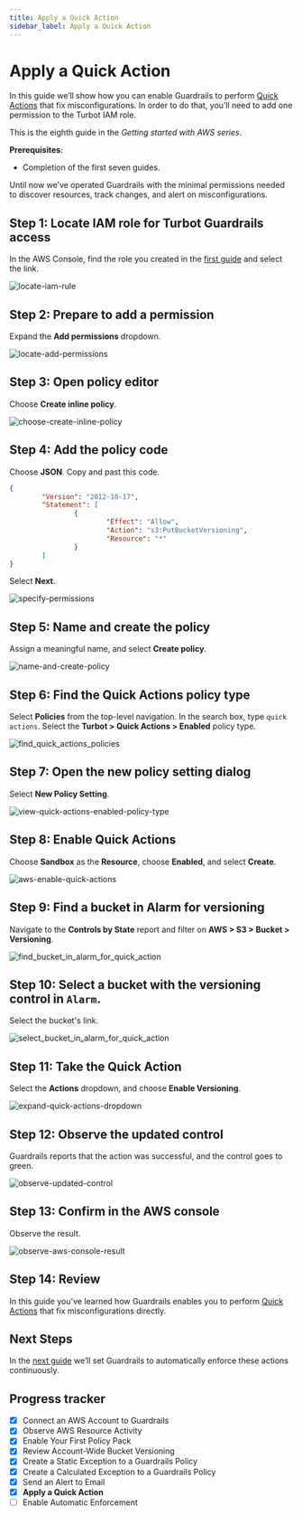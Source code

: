 ```yaml
---
title: Apply a Quick Action
sidebar_label: Apply a Quick Action
---
```



# Apply a Quick Action

In this guide we’ll show how you can enable Guardrails to perform [Quick Actions](/guardrails/docs/guides/quick-actions) that fix misconfigurations. In order to do that, you’ll need to add one permission to the Turbot IAM role.

This is the eighth guide in the *Getting started with AWS series*.


**Prerequisites**: 

- Completion of the first seven guides.

Until now we’ve operated Guardrails with the minimal permissions needed to discover resources, track changes, and alert on misconfigurations. 

## Step 1: Locate IAM role for Turbot Guardrails access

In the AWS Console, find the role you created in the [first guide](/guardrails/docs/getting-started/getting-started-aws/connect-an-account/) and select the link.

<p><img alt="locate-iam-rule" src="/images/docs/guardrails/getting-started/getting-started-aws/apply-quick-action/locate-turbot-iam-role.png"/></p>

## Step 2: Prepare to add a permission

Expand the **Add permissions** dropdown.

<p><img alt="locate-add-permissions" src="/images/docs/guardrails/getting-started/getting-started-aws/apply-quick-action/locate-add-permissions.png"/></p>

## Step 3: Open policy editor

Choose **Create inline policy**.

<p><img alt="choose-create-inline-policy" src="/images/docs/guardrails/getting-started/getting-started-aws/apply-quick-action/choose-create-inline-policy.png"/></p>

## Step 4: Add the policy code

Choose **JSON**. Copy and past this code.

```json
{
        "Version": "2012-10-17",
        "Statement": [
                {
                        "Effect": "Allow",
                        "Action": "s3:PutBucketVersioning",
                        "Resource": "*"
                }
        ]
}
```

 Select **Next**.

<p><img alt="specify-permissions" src="/images/docs/guardrails/getting-started/getting-started-aws/apply-quick-action/specify-permissions.png"/></p>

## Step 5: Name and create the policy

Assign a meaningful name, and select **Create policy**.

<p><img alt="name-and-create-policy" src="/images/docs/guardrails/getting-started/getting-started-aws/apply-quick-action/name-and-create-policy.png"/></p>

## Step 6: Find the Quick Actions policy type

Select **Policies** from the top-level navigation. In the search box, type `quick actions`. Select the **Turbot > Quick Actions > Enabled** policy type.

<p><img alt="find_quick_actions_policies" src="/images/docs/guardrails/getting-started/getting-started-aws/apply-quick-action/find-quick-actions-policies.png"/></p>

## Step 7: Open the new policy setting dialog

Select **New Policy Setting**.

<p><img alt="view-quick-actions-enabled-policy-type" src="/images/docs/guardrails/getting-started/getting-started-aws/apply-quick-action/view-quick-actions-enabled-policy-type.png"/></p>

## Step 8: Enable Quick Actions

Choose **Sandbox** as the **Resource**, choose **Enabled**, and select **Create**.  

<p><img alt="aws-enable-quick-actions" src="/images/docs/guardrails/getting-started/getting-started-aws/apply-quick-action/aws-enable-quick-actions.png"/></p>

## Step 9: Find a bucket in Alarm for versioning

Navigate to the **Controls by State** report and filter on **AWS > S3 > Bucket > Versioning**.

<p><img alt="find_bucket_in_alarm_for_quick_action" src="/images/docs/guardrails/getting-started/getting-started-aws/apply-quick-action/find-bucket-in-alarm-for-versioning.png"/></p>

## Step 10: Select a bucket with the versioning control in `Alarm`.

Select the bucket's link.

<p><img alt="select_bucket_in_alarm_for_quick_action" src="/images/docs/guardrails/getting-started/getting-started-aws/apply-quick-action/select-bucket-in-alarm-for-versioning.png"/></p>

## Step 11: Take the Quick Action

Select the **Actions** dropdown, and choose **Enable Versioning**.

<p><img alt="expand-quick-actions-dropdown" src="/images/docs/guardrails/getting-started/getting-started-aws/apply-quick-action/expand-quick-actions-dropdown.png"/></p>

## Step 12: Observe the updated control

Guardrails reports that the action was successful, and the control goes to green.  

<p><img alt="observe-updated-control" src="/images/docs/guardrails/getting-started/getting-started-aws/apply-quick-action/observe-updated-control.png"/></p>

## Step 13: Confirm in the AWS console

Observe the result.

<p><img alt="observe-aws-console-result" src="/images/docs/guardrails/getting-started/getting-started-aws/apply-quick-action/observe-aws-console-result.png"/></p>

## Step 14: Review

In this guide you've learned how Guardrails enables you to perform [Quick Actions](/guardrails/docs/guides/quick-actions) that fix misconfigurations directly.


## Next Steps

In the [next guide](/guardrails/docs/getting-started/getting-started-aws/enable-enforcement) we’ll set Guardrails to automatically enforce these actions continuously.  
  


  
  
  



## Progress tracker

- [x] Connect an AWS Account to Guardrails
- [x] Observe AWS Resource Activity
- [x] Enable Your First Policy Pack
- [x] Review Account-Wide Bucket Versioning
- [x] Create a Static Exception to a Guardrails Policy
- [x] Create a Calculated Exception to a Guardrails Policy
- [x] Send an Alert to Email
- [x] **Apply a Quick Action**
- [ ] Enable Automatic Enforcement

